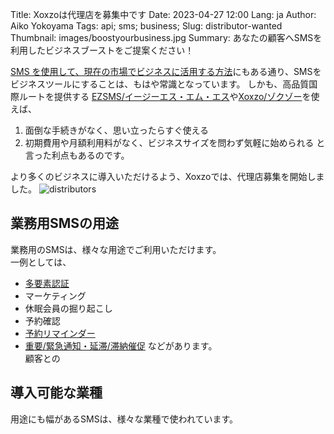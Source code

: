 Title: Xoxzoは代理店を募集中です
Date: 2023-04-27 12:00
Lang: ja
Author: Aiko Yokoyama
Tags: api; sms; business;
Slug: distributor-wanted
Thumbnail: images/boostyourbusiness.jpg
Summary: あなたの顧客へSMSを利用したビジネスブーストをご提案ください！


[SMS を使用して、現在の市場でビジネスに活用する方法](https://blog.xoxzo.com/ja/2018/04/23/boost-your-business/)にもある通り、SMSをビジネスツールにすることは、もはや常識となっています。
しかも、高品質国際ルートを提供する [EZSMS/イージーエス・エム・エス](ezsms.biz)や[Xoxzo/ゾクゾー](xoxzo.com)を使えば、
1. 面倒な手続きがなく、思い立ったらすぐ使える
2. 初期費用や月額利用料がなく、ビジネスサイズを問わず気軽に始められる
と言った利点もあるのです。

より多くのビジネスに導入いただけるよう、Xoxzoでは、代理店募集を開始しました。
![distributors](/images/distributor-ja.png)

## 業務用SMSの用途

業務用のSMSは、様々な用途でご利用いただけます。</br>
一例としては、
* [多要素認証](https://www.xoxzo.com/ja/about/use-cases/two-factor-authentication/)
* マーケティング
* 休眠会員の掘り起こし
* 予約確認
* [予約リマインダー](https://www.xoxzo.com/ja/about/use-cases/appointment-reminder/)
* [重要/緊急通知・延滞/滞納催促](https://www.xoxzo.com/ja/about/use-cases/customer-alert-and-notification/)
などがあります。</br>
顧客との

## 導入可能な業種

用途にも幅があるSMSは、様々な業種で使われています。

